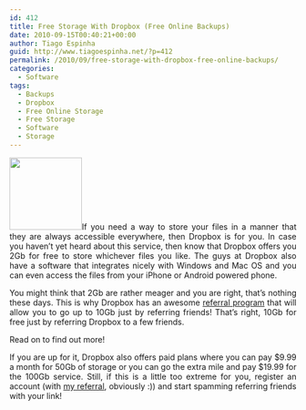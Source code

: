 ```yaml
---
id: 412
title: Free Storage With Dropbox (Free Online Backups)
date: 2010-09-15T00:40:21+00:00
author: Tiago Espinha
guid: http://www.tiagoespinha.net/?p=412
permalink: /2010/09/free-storage-with-dropbox-free-online-backups/
categories:
  - Software
tags:
  - Backups
  - Dropbox
  - Free Online Storage
  - Free Storage
  - Software
  - Storage
---
```

<p style="text-align: justify;">
  <a href="https://www.tiagoespinha.net/wp-content/uploads/2010/09/dropbox.png" rel="lightbox[412]" title="dropbox"><img class="alignleft size-full wp-image-413" title="dropbox" src="https://www.tiagoespinha.net/wp-content/uploads/2010/09/dropbox.png" alt="" width="127" height="127" /></a>If you need a way to store your files in a manner that they are always accessible everywhere, then Dropbox is for you. In case you haven&#8217;t yet heard about this service, then know that Dropbox offers you 2Gb for free to store whichever files you like. The guys at Dropbox also have a software that integrates nicely with Windows and Mac OS and you can even access the files from your iPhone or Android powered phone.
</p>

<p style="text-align: justify;">
  You might think that 2Gb are rather meager and you are right, that&#8217;s nothing these days. This is why Dropbox has an awesome <a href="http://www.dropbox.com/referrals/NTU5NzI4OQ" target="_blank">referral program</a> that will allow you to go up to 10Gb just by referring friends! That&#8217;s right, 10Gb for free just by referring Dropbox to a few friends.
</p>

<p style="text-align: justify;">
  Read on to find out more!
</p>

<p style="text-align: justify;">
  <!--more-->
</p>

<p style="text-align: justify;">
  If you are up for it, Dropbox also offers paid plans where you can pay $9.99 a month for 50Gb of storage or you can go the extra mile and pay $19.99 for the 100Gb service. Still, if this is a little too extreme for you, register an account (with <a href="http://www.dropbox.com/referrals/NTU5NzI4OQ" target="_blank">my referral</a>, obviously :)) and start spamming referring friends with your link!
</p>